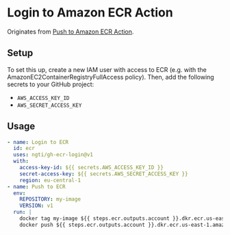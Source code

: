 # Login to Amazon ECR Action

Originates from [Push to Amazon ECR Action](https://github.com/jwalton/gh-ecr-push).

## Setup

To set this up, create a new IAM user with access to ECR (e.g. with the
AmazonEC2ContainerRegistryFullAccess policy).  Then, add the following secrets
to your GitHub project:

* `AWS_ACCESS_KEY_ID`
* `AWS_SECRET_ACCESS_KEY`

## Usage

```yaml
- name: Login to ECR
  id: ecr
  uses: ngti/gh-ecr-login@v1
  with:
    access-key-id: ${{ secrets.AWS_ACCESS_KEY_ID }}
    secret-access-key: ${{ secrets.AWS_SECRET_ACCESS_KEY }}
    region: eu-central-1
- name: Push to ECR
  env:
    REPOSITORY: my-image
    VERSION: v1
  run: |
    docker tag my-image ${{ steps.ecr.outputs.account }}.dkr.ecr.us-east-1.amazonaws.com/$REPOSITORY:$VERSION
    docker push ${{ steps.ecr.outputs.account }}.dkr.ecr.us-east-1.amazonaws.com/$REPOSITORY:$VERSION
```
